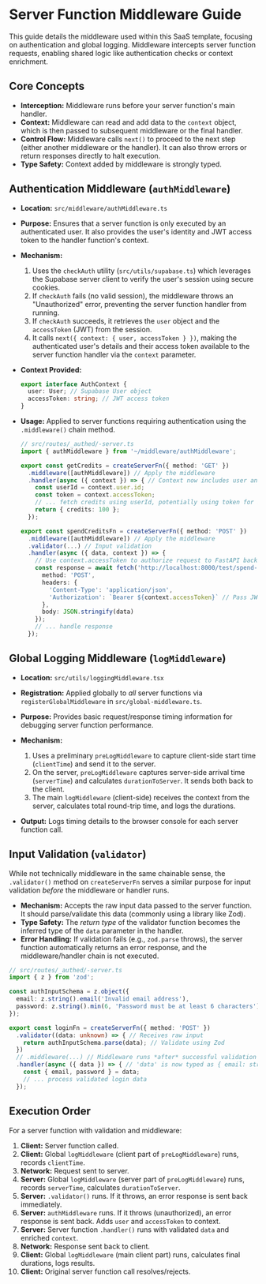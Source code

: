 # Server Function Middleware Guide

This guide details the middleware used within this SaaS template, focusing on authentication and global logging. Middleware intercepts server function requests, enabling shared logic like authentication checks or context enrichment.

## Core Concepts

*   **Interception:** Middleware runs before your server function's main handler.
*   **Context:** Middleware can read and add data to the `context` object, which is then passed to subsequent middleware or the final handler.
*   **Control Flow:** Middleware calls `next()` to proceed to the next step (either another middleware or the handler). It can also throw errors or return responses directly to halt execution.
*   **Type Safety:** Context added by middleware is strongly typed.

## Authentication Middleware (`authMiddleware`)

*   **Location:** `src/middleware/authMiddleware.ts`
*   **Purpose:** Ensures that a server function is only executed by an authenticated user. It also provides the user's identity and JWT access token to the handler function's context.
*   **Mechanism:**
    1.  Uses the `checkAuth` utility (`src/utils/supabase.ts`) which leverages the Supabase server client to verify the user's session using secure cookies.
    2.  If `checkAuth` fails (no valid session), the middleware throws an "Unauthorized" error, preventing the server function handler from running.
    3.  If `checkAuth` succeeds, it retrieves the `user` object and the `accessToken` (JWT) from the session.
    4.  It calls `next({ context: { user, accessToken } })`, making the authenticated user's details and their access token available to the server function handler via the `context` parameter.

*   **Context Provided:**
    ```typescript
    export interface AuthContext {
      user: User; // Supabase User object
      accessToken: string; // JWT access token
    }
    ```

*   **Usage:** Applied to server functions requiring authentication using the `.middleware()` chain method.
    ```typescript
    // src/routes/_authed/-server.ts
    import { authMiddleware } from '~/middleware/authMiddleware';

    export const getCredits = createServerFn({ method: 'GET' })
      .middleware([authMiddleware]) // Apply the middleware
      .handler(async ({ context }) => { // Context now includes user and accessToken
        const userId = context.user.id;
        const token = context.accessToken;
        // ... fetch credits using userId, potentially using token for backend calls
        return { credits: 100 };
      });

    export const spendCreditsFn = createServerFn({ method: 'POST' })
      .middleware([authMiddleware]) // Apply the middleware
      .validator(...) // Input validation
      .handler(async ({ data, context }) => {
        // Use context.accessToken to authorize request to FastAPI backend
        const response = await fetch('http://localhost:8000/test/spend-credits', {
          method: 'POST',
          headers: {
            'Content-Type': 'application/json',
            'Authorization': `Bearer ${context.accessToken}` // Pass JWT
          },
          body: JSON.stringify(data)
        });
        // ... handle response
      });
    ```

## Global Logging Middleware (`logMiddleware`)

*   **Location:** `src/utils/loggingMiddleware.tsx`
*   **Registration:** Applied globally to *all* server functions via `registerGlobalMiddleware` in `src/global-middleware.ts`.
*   **Purpose:** Provides basic request/response timing information for debugging server function performance.
*   **Mechanism:**
    1.  Uses a preliminary `preLogMiddleware` to capture client-side start time (`clientTime`) and send it to the server.
    2.  On the server, `preLogMiddleware` captures server-side arrival time (`serverTime`) and calculates `durationToServer`. It sends both back to the client.
    3.  The main `logMiddleware` (client-side) receives the context from the server, calculates total round-trip time, and logs the durations.

*   **Output:** Logs timing details to the browser console for each server function call.

## Input Validation (`validator`)

While not technically middleware in the same chainable sense, the `.validator()` method on `createServerFn` serves a similar purpose for input validation *before* the middleware or handler runs.

*   **Mechanism:** Accepts the raw input data passed to the server function. It should parse/validate this data (commonly using a library like Zod).
*   **Type Safety:** The *return type* of the validator function becomes the inferred type of the `data` parameter in the handler.
*   **Error Handling:** If validation fails (e.g., `zod.parse` throws), the server function automatically returns an error response, and the middleware/handler chain is not executed.

```typescript
// src/routes/_authed/-server.ts
import { z } from 'zod';

const authInputSchema = z.object({
  email: z.string().email('Invalid email address'),
  password: z.string().min(6, 'Password must be at least 6 characters'),
});

export const loginFn = createServerFn({ method: 'POST' })
  .validator((data: unknown) => { // Receives raw input
    return authInputSchema.parse(data); // Validate using Zod
  })
  // .middleware(...) // Middleware runs *after* successful validation
  .handler(async ({ data }) => { // 'data' is now typed as { email: string, password: string }
    const { email, password } = data;
    // ... process validated login data
  });
```

## Execution Order

For a server function with validation and middleware:

1.  **Client:** Server function called.
2.  **Client:** Global `logMiddleware` (client part of `preLogMiddleware`) runs, records `clientTime`.
3.  **Network:** Request sent to server.
4.  **Server:** Global `logMiddleware` (server part of `preLogMiddleware`) runs, records `serverTime`, calculates `durationToServer`.
5.  **Server:** `.validator()` runs. If it throws, an error response is sent back immediately.
6.  **Server:** `authMiddleware` runs. If it throws (unauthorized), an error response is sent back. Adds `user` and `accessToken` to context.
7.  **Server:** Server function `.handler()` runs with validated `data` and enriched `context`.
8.  **Network:** Response sent back to client.
9.  **Client:** Global `logMiddleware` (main client part) runs, calculates final durations, logs results.
10. **Client:** Original server function call resolves/rejects.
